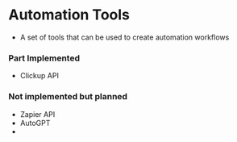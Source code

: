 # Automation Tools

- A set of tools that can be used to create automation workflows
### Part Implemented
- Clickup API

### Not implemented but planned
- Zapier API
- AutoGPT
- 
